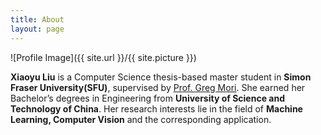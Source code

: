 ```yaml
---
title: About
layout: page
---
```

![Profile Image]({{ site.url }}/{{ site.picture }})

**Xiaoyu Liu** is a Computer Science thesis-based master student in **Simon Fraser University(SFU)**, supervised by [Prof. Greg Mori](https://www.cs.sfu.ca/~mori/). She earned her Bachelor’s degrees in Engineering from **University of Science and Technology of China**. Her research interests lie in the field of **Machine Learning, Computer Vision** and the corresponding application.

